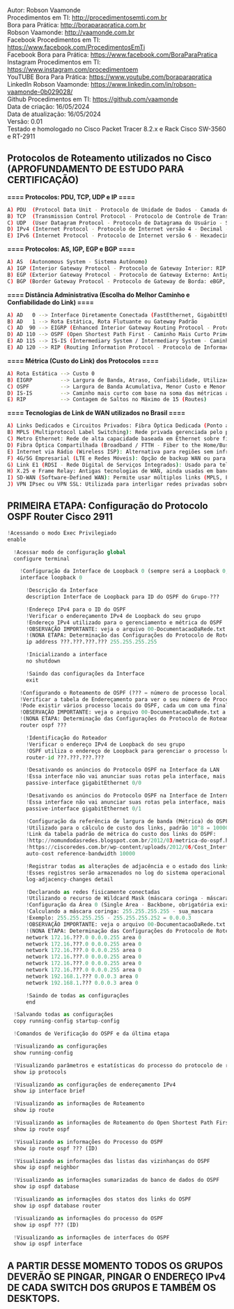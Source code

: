 Autor: Robson Vaamonde<br>
Procedimentos em TI: http://procedimentosemti.com.br<br>
Bora para Prática: http://boraparapratica.com.br<br>
Robson Vaamonde: http://vaamonde.com.br<br>
Facebook Procedimentos em TI: https://www.facebook.com/ProcedimentosEmTi<br>
Facebook Bora para Prática: https://www.facebook.com/BoraParaPratica<br>
Instagram Procedimentos em TI: https://www.instagram.com/procedimentoem<br>
YouTUBE Bora Para Prática: https://www.youtube.com/boraparapratica<br>
LinkedIn Robson Vaamonde: https://www.linkedin.com/in/robson-vaamonde-0b029028/<br>
Github Procedimentos em TI: https://github.com/vaamonde<br>
Data de criação: 16/05/2024<br>
Data de atualização: 16/05/2024<br>
Versão: 0.01<br>
Testado e homologado no Cisco Packet Tracer 8.2.x e Rack Cisco SW-3560 e RT-2911

## Protocolos de Roteamento utilizados no Cisco (APROFUNDAMENTO DE ESTUDO PARA CERTIFICAÇÃO)

**==== Protocolos: PDU, TCP, UDP e IP ====**
```bash
A) PDU  (Protocol Data Unit - Protocolo de Unidade de Dados - Camada de Dados) 
B) TCP  (Transmission Control Protocol - Protocolo de Controle de Transmissão - Confiabilidade)
C) UDP  (User Datagram Protocol - Protocolo de Datagrama do Usuário - Sem Confiabilidade)
D) IPv4 (Internet Protocol - Protocolo de Internet versão 4 - Decimal - 32 Bits)
E) IPv6 (Internet Protocol - Protocolo de Internet versão 6 - Hexadecimal - 128 Bits)
```

**==== Protocolos: AS, IGP, EGP e BGP ====**
```bash
A) AS  (Autonomous System - Sistema Autônomo)
A) IGP (Interior Gateway Protocol - Protocolo de Gateway Interior: RIP, EIGP, OSPF e IS-IS)
B) EGP (Exterior Gateway Protocol - Protocolo de Gateway Externo: Antigo e Obsoleto)
C) BGP (Border Gateway Protocol - Protocolo de Gateway de Borda: eBGP, iBGP e MP-BGP)
```

**==== Distância Administrativa (Escolha do Melhor Caminho e Confiabilidade do Link) ====**
```bash
A) AD   0 --> Interface Diretamente Conectada (FastEthernet, GigabitEthernet)
B) AD   1 --> Rota Estática, Rota Flutuante ou Gateway Padrão
C) AD  90 --> EIGRP (Enhanced Interior Gateway Routing Protocol - Protocolo de Roteamento de Gateway Interno Aprimorado)
D) AD 110 --> OSPF (Open Shortest Path First - Caminho Mais Curto Primeiro)
E) AD 115 --> IS-IS (Intermediary System / Intermediary System - Caminho Mais Curto para as Rotas)
E) AD 120 --> RIP (Routing Information Protocol - Protocolo de Informações de Roteamento)
```

**==== Métrica (Custo do Link) dos Protocolos ====**
```bash
A) Rota Estática --> Custo 0
B) EIGRP         --> Largura de Banda, Atraso, Confiabilidade, Utilização, MTU (Maximum Transmission Unit) e Contagem de Saltos
C) OSPF          --> Largura de Banda Acumulativa, Menor Custo e Menor Distância
D) IS-IS         --> Caminho mais curto com base na soma das métricas ao longo de um caminho
E) RIP           --> Contagem de Saltos no Máximo de 15 (Routes)
```

**==== Tecnologias de Link de WAN utilizados no Brasil ====**
```bash
A) Links Dedicados e Circuitos Privados: Fibra Óptica Dedicada (Ponto a Ponto ou Internet Dedicada);
B) MPLS (Multiprotocol Label Switching): Rede privada gerenciada pelo provedor;
C) Metro Ethernet: Rede de alta capacidade baseada em Ethernet sobre fibra óptica;
D) Fibra Óptica Compartilhada (Broadband / FTTH - Fiber to the Home/Business);
E) Internet via Rádio (Wireless ISP): Alternativa para regiões sem infraestrutura de fibra;
F) 4G/5G Empresarial (LTE e Redes Móveis): Opção de backup WAN ou para locais sem outra conectividade;
G) Link E1 (RDSI - Rede Digital de Serviços Integrados): Usado para telefonia e dados em conexões ponto a ponto;
H) X.25 e Frame Relay: Antigas tecnologias de WAN, ainda usadas em bancos e automação industrial;
I) SD-WAN (Software-Defined WAN): Permite usar múltiplos links (MPLS, Fibra, 4G/5G) de forma inteligente;
J) VPN IPsec ou VPN SSL: Utilizada para interligar redes privadas sobre a Internet pública.
```

## PRIMEIRA ETAPA: Configuração do Protocolo OSPF Router Cisco 2911

```python
!Acessando o modo Exec Privilegiado
enable

  !Acessar modo de configuração global
  configure terminal

    !Configuração da Interface de Loopback 0 (sempre será a Loopback 0, não mudar o número)
    interface loopback 0

      !Descrição da Interface
      description Interface de Loopback para ID do OSPF do Grupo-???

      !Endereço IPv4 para o ID do OSPF
      !Verificar o endereçamento IPv4 de Loopback do seu grupo
      !Endereço IPv4 utilizado para o gerenciamento e métrica do OSPF
      !OBSERVAÇÃO IMPORTANTE: veja o arquivo 00-DocumentacaoDaRede.txt a partir da linha: 270 
      !(NONA ETAPA: Determinação das Configurações do Protocolo de Roteamento Dinâmico OSPF)
      ip address ???.???.???.??? 255.255.255.255

      !Inicializando a interface
      no shutdown

      !Saindo das configurações da Interface
      exit

    !Configurando o Roteamento de OSPF (??? = número de processo local)
    !Verificar a tabela de Endereçamento para ver o seu número de Processo Local
    !Pode existir vários processo locais do OSPF, cada um com uma finalidade diferente
    !OBSERVAÇÃO IMPORTANTE: veja o arquivo 00-DocumentacaoDaRede.txt a partir da linha: 270 
    !(NONA ETAPA: Determinação das Configurações do Protocolo de Roteamento Dinâmico OSPF)
    router ospf ???

      !Identificação do Roteador
      !Verificar o endereço IPv4 de Loopback do seu grupo
      !OSPF utiliza o endereço de Loopback para gerenciar o processo local
      router-id ???.???.???.???

      !Desativando os anúncios do Protocolo OSPF na Interface da LAN
      !Essa interface não vai anunciar suas rotas pela interface, mais pode receber anúncios
      passive-interface gigabitEthernet 0/0

      !Desativando os anúncios do Protocolo OSPF na Interface de Internet
      !Essa interface não vai anunciar suas rotas pela interface, mais pode receber anúncios
      passive-interface gigabitEthernet 0/1

      !Configuração da referência de largura de banda (Métrica) do OSPF
      !Utilizado para o cálculo de custo dos links, padrão 10^8 = 100000000 bps (100 Mbps)
      !Link da tabela padrão de métrica do custo dos links do OSPF: 
      !http://nomundodasredes.blogspot.com.br/2012/03/metrica-do-ospf.html
      !https://ciscoredes.com.br/wp-content/uploads/2012/06/Cost_Interface.png
      auto-cost reference-bandwidth 10000

      !Registrar todas as alterações de adjacência e o estado dos links
      !Esses registros serão armazenados no log do sistema operacional do IOS
      log-adjacency-changes detail

      !Declarando as redes fisicamente conectadas
      !Utilizando o recurso de Wildcard Mask (máscara coringa - máscara invertida)
      !Configuração da Área 0 (Single Area - Backbone, obrigatória existir na topologia)
      !Calculando a máscara coringa: 255.255.255.255 - sua_mascara
      !Exemplo: 255.255.255.255 - 255.255.255.252 = 0.0.0.3
      !OBSERVAÇÃO IMPORTANTE: veja o arquivo 00-DocumentacaoDaRede.txt a partir da linha: 270 
      !(NONA ETAPA: Determinação das Configurações do Protocolo de Roteamento Dinâmico OSPF)
      network 172.16.???.0 0.0.0.255 area 0
      network 172.16.???.0 0.0.0.255 area 0
      network 172.16.???.0 0.0.0.255 area 0
      network 172.16.???.0 0.0.0.255 area 0
      network 172.16.???.0 0.0.0.255 area 0
      network 172.16.???.0 0.0.0.255 area 0
      network 192.168.1.??? 0.0.0.3 area 0
      network 192.168.1.??? 0.0.0.3 area 0

      !Saindo de todas as configurações
      end

  !Salvando todas as configurações
  copy running-config startup-config

  !Comandos de Verificação do OSPF e da última etapa

  !Visualizando as configurações
  show running-config

  !Visualizando parâmetros e estatísticas do processo do protocolo de roteamento IP
  show ip protocols

  !Visualizando as configurações de endereçamento IPv4
  show ip interface brief

  !Visualizando as informações de Roteamento
  show ip route

  !Visualizando as informações de Roteamento do Open Shortest Path First (OSPF)
  show ip route ospf 

  !Visualizando as informações do Processo do OSPF
  show ip route ospf ??? (ID)

  !Visualizando as informações das listas das vizinhanças do OSPF
  show ip ospf neighbor

  !Visualizando as informações sumarizadas do banco de dados do OSPF
  show ip ospf database

  !Visualizando as informações dos statos dos links do OSPF
  show ip ospf database router

  !Visualizando as informações do processo do OSPF
  show ip ospf ??? (ID)

  !Visualizando as informações de interfaces do OSPF
  show ip ospf interface
```

## A PARTIR DESSE MOMENTO TODOS OS GRUPOS DEVERÃO SE PINGAR, PINGAR O ENDEREÇO IPv4 DE CADA SWITCH DOS GRUPOS E TAMBÉM OS DESKTOPS.